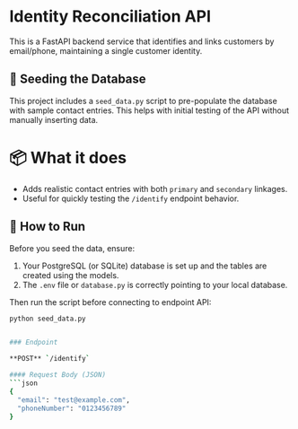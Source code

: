 # Identity Reconciliation API

This is a FastAPI backend service that identifies and links customers by email/phone, maintaining a single customer identity.

## 🔢 Seeding the Database

This project includes a `seed_data.py` script to pre-populate the database with sample contact entries. This helps with initial testing of the API without manually inserting data.

# 📦 What it does
- Adds realistic contact entries with both `primary` and `secondary` linkages.
- Useful for quickly testing the `/identify` endpoint behavior.

## 🚀 How to Run

Before you seed the data, ensure:
1. Your PostgreSQL (or SQLite) database is set up and the tables are created using the models.
2. The `.env` file or `database.py` is correctly pointing to your local database.

Then run the script before connecting to endpoint API:

```bash
python seed_data.py


### Endpoint

**POST** `/identify`

#### Request Body (JSON)
```json
{
  "email": "test@example.com",
  "phoneNumber": "0123456789"
}
